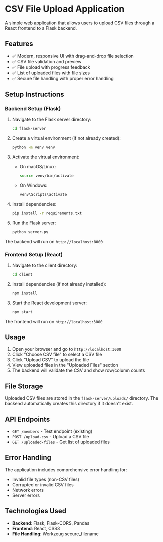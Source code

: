 # CSV File Upload Application

A simple web application that allows users to upload CSV files through a React frontend to a Flask backend.

## Features

- ✅ Modern, responsive UI with drag-and-drop file selection
- ✅ CSV file validation and preview
- ✅ File upload with progress feedback
- ✅ List of uploaded files with file sizes
- ✅ Secure file handling with proper error handling

## Setup Instructions

### Backend Setup (Flask)

1. Navigate to the Flask server directory:
   ```bash
   cd flask-server
   ```

2. Create a virtual environment (if not already created):
   ```bash
   python -m venv venv
   ```

3. Activate the virtual environment:
   - On macOS/Linux:
     ```bash
     source venv/bin/activate
     ```
   - On Windows:
     ```bash
     venv\Scripts\activate
     ```

4. Install dependencies:
   ```bash
   pip install -r requirements.txt
   ```

5. Run the Flask server:
   ```bash
   python server.py
   ```

The backend will run on `http://localhost:8000`

### Frontend Setup (React)

1. Navigate to the client directory:
   ```bash
   cd client
   ```

2. Install dependencies (if not already installed):
   ```bash
   npm install
   ```

3. Start the React development server:
   ```bash
   npm start
   ```

The frontend will run on `http://localhost:3000`

## Usage

1. Open your browser and go to `http://localhost:3000`
2. Click "Choose CSV file" to select a CSV file
3. Click "Upload CSV" to upload the file
4. View uploaded files in the "Uploaded Files" section
5. The backend will validate the CSV and show row/column counts

## File Storage

Uploaded CSV files are stored in the `flask-server/uploads/` directory. The backend automatically creates this directory if it doesn't exist.

## API Endpoints

- `GET /members` - Test endpoint (existing)
- `POST /upload-csv` - Upload a CSV file
- `GET /uploaded-files` - Get list of uploaded files

## Error Handling

The application includes comprehensive error handling for:
- Invalid file types (non-CSV files)
- Corrupted or invalid CSV files
- Network errors
- Server errors

## Technologies Used

- **Backend**: Flask, Flask-CORS, Pandas
- **Frontend**: React, CSS3
- **File Handling**: Werkzeug secure_filename 
